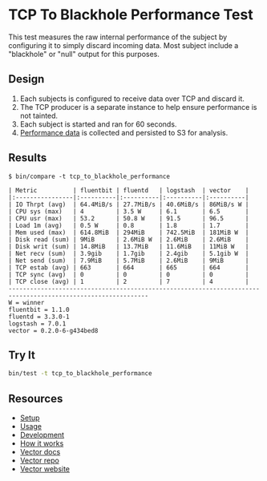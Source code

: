 # TCP To Blackhole Performance Test

This test measures the raw internal performance of the subject by configuring it to
simply discard incoming data. Most subject include a "blackhole" or "null" output
for this purposes.

## Design

1. Each subjects is configured to receive data over TCP and discard it.
2. The TCP producer is a separate instance to help ensure performance is not tainted.
3. Each subject is started and ran for 60 seconds.
4. [Performance data][performance_data] is collected and persisted to S3 for analysis.

## Results

```
$ bin/compare -t tcp_to_blackhole_performance

| Metric          | fluentbit | fluentd   | logstash  | vector    |
|:----------------|:----------|:----------|:----------|:----------|
| IO Thrpt (avg)  | 64.4MiB/s | 27.7MiB/s | 40.6MiB/s | 86MiB/s W |
| CPU sys (max)   | 4         | 3.5 W     | 6.1       | 6.5       |
| CPU usr (max)   | 53.2      | 50.8 W    | 91.5      | 96.5      |
| Load 1m (avg)   | 0.5 W     | 0.8       | 1.8       | 1.7       |
| Mem used (max)  | 614.8MiB  | 294MiB    | 742.5MiB  | 181MiB W  |
| Disk read (sum) | 9MiB      | 2.6MiB W  | 2.6MiB    | 2.6MiB    |
| Disk writ (sum) | 14.8MiB   | 13.7MiB   | 11.6MiB   | 11MiB W   |
| Net recv (sum)  | 3.9gib    | 1.7gib    | 2.4gib    | 5.1gib W  |
| Net send (sum)  | 7.9MiB    | 5.7MiB    | 2.6MiB    | 9MiB      |
| TCP estab (avg) | 663       | 664       | 665       | 664       |
| TCP sync (avg)  | 0         | 0         | 0         | 0         |
| TCP close (avg) | 1         | 2         | 7         | 4         |
-------------------------------------------------------------------------------------------------------------
W = winner
fluentbit = 1.1.0
fluentd = 3.3.0-1
logstash = 7.0.1
vector = 0.2.0-6-g434bed8
```

## Try It

```bash
bin/test -t tcp_to_blackhole_performance
```

## Resources

* [Setup][setup]
* [Usage][usage]
* [Development][development]
* [How it works][how_it_works]
* [Vector docs][docs]
* [Vector repo][repo]
* [Vector website][website]


[development]: /README.md#development
[docs]: https://docs.vectorproject.io
[how_it_works]: /README.md#how-it-works
[performance_data]: /README.md#performance-data
[repo]: https://github.com/timberio/vector
[setup]: /README.md#setup
[usage]: /README.md#usage
[website]: https://vectorproject.io
